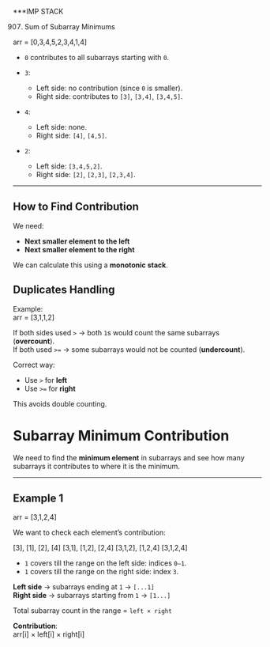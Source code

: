 ***IMP STACK 

907. Sum of Subarray Minimums

arr = [0,3,4,5,2,3,4,1,4]


- `0` contributes to all subarrays starting with `0`.

- `3`:  
  - Left side: no contribution (since `0` is smaller).  
  - Right side: contributes to `[3]`, `[3,4]`, `[3,4,5]`.  

- `4`:  
  - Left side: none.  
  - Right side: `[4]`, `[4,5]`.  

- `2`:  
  - Left side: `[3,4,5,2]`.  
  - Right side: `[2]`, `[2,3]`, `[2,3,4]`.  

---

## How to Find Contribution

We need:

- **Next smaller element to the left**  
- **Next smaller element to the right**

We can calculate this using a **monotonic stack**.




## Duplicates Handling

Example:  
arr = [3,1,1,2]



If both sides used `>` → both `1`s would count the same subarrays (**overcount**).  
If both used `>=` → some subarrays would not be counted (**undercount**).  

Correct way:  
- Use `>` for **left**  
- Use `>=` for **right**

This avoids double counting.








# Subarray Minimum Contribution

We need to find the **minimum element** in subarrays and see how many subarrays it contributes to where it is the minimum.

---

## Example 1
arr = [3,1,2,4]



We want to check each element’s contribution:

[3], [1], [2], [4]
[3,1], [1,2], [2,4]
[3,1,2], [1,2,4]
[3,1,2,4]




- `1` covers till the range on the left side: indices `0–1`.  
- `1` covers till the range on the right side: index `3`.  

**Left side** → subarrays ending at `1` → `[...1]`  
**Right side** → subarrays starting from `1` → `[1...]`  

Total subarray count in the range = `left × right`  



**Contribution**:  
arr[i] × left[i] × right[i]
